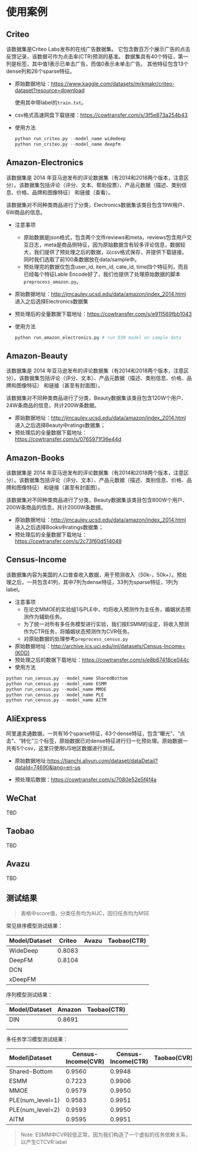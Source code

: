 # 使用案例

## Criteo

该数据集是Criteo Labs发布的在线广告数据集。 它包含数百万个展示广告的点击反馈记录，该数据可作为点击率(CTR)预测的基准。 数据集具有40个特征，第一列是标签，其中值1表示已单击广告，而值0表示未单击广告。 其他特征包含13个dense列和26个sparse特征。

- 原始数据地址：https://www.kaggle.com/datasets/mrkmakr/criteo-dataset?resource=download

  使用其中带label的`train.txt`。

- csv格式高速网盘下载链接：https://cowtransfer.com/s/3f5e873a254b43

- 使用方法

  ```Python
  python run_criteo.py --model_name widedeep
  python run_criteo.py --model_name deepfm
  ```

  

## Amazon-Electronics

该数据集是 2014 年亚马逊发布的评论数据集（有2014和2018两个版本，注意区分）。该数据集包括评论（评分、文本、帮助投票）、产品元数据（描述、类别信息、价格、品牌和图像特征） 和链接（查看）。 

该数据集对不同种类商品进行了分类，Electronics数据集该类目包含19W用户、6W商品的信息。

- 注意事项
  - 原始数据是json格式，包含两个文件reviews和meta，reviews包含用户交互日志，meta是商品侧特征，因为原始数据含有较多评论信息，数据较大，我们提供了预处理之后的数据，以csv格式保存，并提供下载链接。同时我们选取了前100条数据放在data/sample中。
  - 预处理完的数据仅包含user_id, item_id, cate_id, time四个特征列，而且已经每个特征Lable Encode好了，我们也提供了处理原始数据的脚本`preprocess_amazon.py`。

- 原始数据地址：http://jmcauley.ucsd.edu/data/amazon/index_2014.html  进入之后选择Electronics数据集

- 预处理后的全量数据下载地址：https://cowtransfer.com/s/e911569fbb1043 

- 使用方法

  ```python
  python run_amazon_electronics.py # run DIN model on sample data
  ```



## Amazon-Beauty

该数据集是 2014 年亚马逊发布的评论数据集（有2014和2018两个版本，注意区分）。该数据集包括评论（评分、文本）、产品元数据（描述、类别信息、价格、品牌和图像特征） 和链接（甚至有封面图）。 

该数据集对不同种类商品进行了分类，Beauty数据集该类目包含120W个用户、24W条商品的信息，共计200W条数据。

- 原始数据地址：http://jmcauley.ucsd.edu/data/amazon/index_2014.html  进入之后选择Beauty中ratings数据集；
- 预处理后的全量数据下载地址：https://cowtransfer.com/s/0765971f36e44d



## Amazon-Books

该数据集是 2014 年亚马逊发布的评论数据集（有2014和2018两个版本，注意区分）。该数据集包括评论（评分、文本）、产品元数据（描述、类别信息、价格、品牌和图像特征） 和链接（甚至有封面图）。 

该数据集对不同种类商品进行了分类，Beauty数据集该类目包含800W个用户、200W条商品的信息，共计2000W条数据。

- 原始数据地址：http://jmcauley.ucsd.edu/data/amazon/index_2014.html  进入之后选择Books中ratings数据集；
- 预处理后的全量数据下载地址：https://cowtransfer.com/s/2c73f60d514049



## Census-Income

该数据集内容为美国的人口普查收入数据，用于预测收入（50k-，50k+）。预处理之后，一共包含41列，其中7列为dense特征，33列为sparse特征，1列为label。

- 注意事项
  - 在论文MMOE的实验组1与PLE中，均将收入预测作为主任务，婚姻状态预测作为辅助任务。
  - 为了统一对所有多任务模型进行实验，我们按ESMM的设定，将收入预测作为CTR任务，将婚姻状态预测作为CVR任务。
  - 对原始数据的处理参考`preprocess_census.py`
- 原始数据地址：http://archive.ics.uci.edu/ml/datasets/Census-Income+(KDD)
- 预处理之后的数据下载地址：https://cowtransfer.com/s/e8b67418ce044c
- 使用方法

```python
python run_census.py --model_name SharedBottom
python run_census.py --model_name ESMM
python run_census.py --model_name MMOE
python run_census.py --model_name PLE
python run_census.py --model_name AITM
```

## AliExpress

阿里速卖通数据，一共有16个sparse特征，63个dense特征，包含“曝光”、“点击”、“转化”三个标签，原始数据已对dense特征进行归一化预处理。原始数据一共有5个csv，这里只使用US地区数据进行测试。

- 原始数据地址:https://tianchi.aliyun.com/dataset/dataDetail?dataId=74690&lang=en-us

- 预处理后数据：https://cowtransfer.com/s/7080e52e5f4f4a



## WeChat

TBD

## Taobao

TBD

## Avazu

TBD

## 测试结果

> 表格中score值，分类任务均为AUC，回归任务均为MSE

常见排序模型测试结果：

| Model/Dataset | Criteo | Avazu | Taobao(CTR) |
| ------------- | ------ | ----- | ----------- |
| WideDeep      | 0.8083 |       |             |
| DeepFM        | 0.8104 |       |             |
| DCN           |        |       |             |
| xDeepFM       |        |       |             |

序列模型测试结果：

| Model/Dataset | Amazon | Taobao(CTR) |
| ------------- | ------ | ----------- |
| DIN           | 0.8691 |             |
|               |        |             |
|               |        |             |

多任务学习模型测试结果：

| Model\Dataset    | Census-Income(CVR) | Census-Income(CTR) | Taobao(CVR) | Taobao(CTR) | AliExpress-US(CVR) | AliExpress-US(CTR) |
| :--------------- | ------------------ | ------------------ | ----------- | ----------- | ------------------ | ------------------ |
| Shared-Bottom    | 0.9560             | 0.9948             |             |             | 0.8667             | 0.6967             |
| ESMM             | 0.7223             | 0.9906             |             |             |                    |                    |
| MMOE             | 0.9579             | 0.9950             |             |             |                    |                    |
| PLE(num_level=1) | 0.9583             | 0.9951             |             |             |                    |                    |
| PLE(num_level=2) | 0.9593             | 0.9950             |             |             |                    |                    |
| AITM             | 0.9595             | 0.9951             |             |             | 0.8613             | 0.6991             |

> Note: ESMM中CVR较低正常，因为我们构造了一个虚拟的任务依赖关系，以产生CTCVR label

